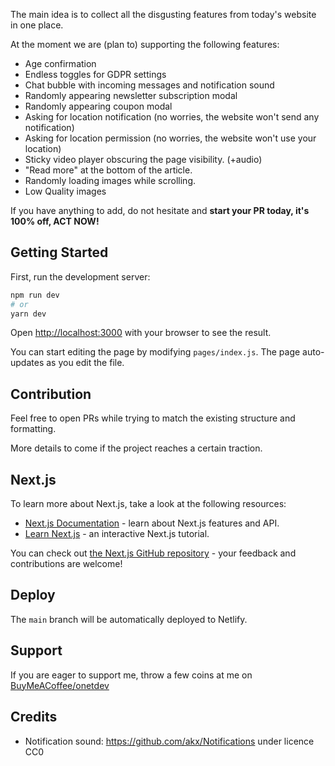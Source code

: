 The main idea is to collect all the disgusting features from today's website in one place.

At the moment we are (plan to) supporting the following features:
- Age confirmation
- Endless toggles for GDPR settings
- Chat bubble with incoming messages and notification sound
- Randomly appearing newsletter subscription modal
- Randomly appearing coupon modal
- Asking for location notification (no worries, the website won't send any notification)
- Asking for location permission (no worries, the website won't use your location)
- Sticky video player obscuring the page visibility. (+audio)
- "Read more" at the bottom of the article.
- Randomly loading images while scrolling.
- Low Quality images

If you have anything to add, do not hesitate and **start your PR today, it's 100% off, ACT NOW!**

## Getting Started

First, run the development server:

```bash
npm run dev
# or
yarn dev
```

Open [http://localhost:3000](http://localhost:3000) with your browser to see the result.

You can start editing the page by modifying `pages/index.js`. The page auto-updates as you edit the file.

## Contribution

Feel free to open PRs while trying to match the existing structure and formatting.

More details to come if the project reaches a certain traction.

## Next.js

To learn more about Next.js, take a look at the following resources:

- [Next.js Documentation]() - learn about Next.js features and API.
- [Learn Next.js](https://nextjs.org/learn) - an interactive Next.js tutorial.

You can check out [the Next.js GitHub repository](https://github.com/vercel/next.js/) - your feedback and contributions are welcome!

## Deploy

The `main` branch will be automatically deployed to Netlify.

## Support

If you are eager to support me, throw a few coins at me on [BuyMeACoffee/onetdev](https://www.buymeacoffee.com/onetdev)

## Credits 

- Notification sound: https://github.com/akx/Notifications under licence CC0
